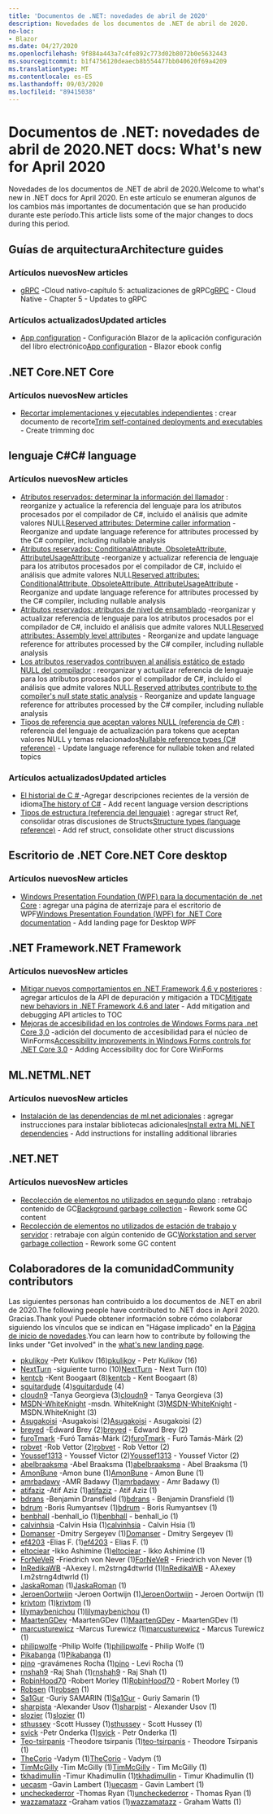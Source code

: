 ```yaml
---
title: 'Documentos de .NET: novedades de abril de 2020'
description: Novedades de los documentos de .NET de abril de 2020.
no-loc:
- Blazor
ms.date: 04/27/2020
ms.openlocfilehash: 9f884a443a7c4fe892c773d02b8072b0e5632443
ms.sourcegitcommit: b1f4756120deaecb8b554477bb040620f69a4209
ms.translationtype: MT
ms.contentlocale: es-ES
ms.lasthandoff: 09/03/2020
ms.locfileid: "89415038"
---
```

# <a name="net-docs-whats-new-for-april-2020"></a><span data-ttu-id="42601-103">Documentos de .NET: novedades de abril de 2020</span><span class="sxs-lookup"><span data-stu-id="42601-103">.NET docs: What's new for April 2020</span></span>

<span data-ttu-id="42601-104">Novedades de los documentos de .NET de abril de 2020.</span><span class="sxs-lookup"><span data-stu-id="42601-104">Welcome to what's new in .NET docs for April 2020.</span></span> <span data-ttu-id="42601-105">En este artículo se enumeran algunos de los cambios más importantes de documentación que se han producido durante este período.</span><span class="sxs-lookup"><span data-stu-id="42601-105">This article lists some of the major changes to docs during this period.</span></span>

## <a name="architecture-guides"></a><span data-ttu-id="42601-106">Guías de arquitectura</span><span class="sxs-lookup"><span data-stu-id="42601-106">Architecture guides</span></span>

### <a name="new-articles"></a><span data-ttu-id="42601-107">Artículos nuevos</span><span class="sxs-lookup"><span data-stu-id="42601-107">New articles</span></span>

- <span data-ttu-id="42601-108">[gRPC](../architecture/cloud-native/grpc.md) -Cloud nativo-capítulo 5: actualizaciones de gRPC</span><span class="sxs-lookup"><span data-stu-id="42601-108">[gRPC](../architecture/cloud-native/grpc.md) - Cloud Native - Chapter 5 - Updates to gRPC</span></span>

### <a name="updated-articles"></a><span data-ttu-id="42601-109">Artículos actualizados</span><span class="sxs-lookup"><span data-stu-id="42601-109">Updated articles</span></span>

- <span data-ttu-id="42601-110">[App configuration](../architecture/blazor-for-web-forms-developers/config.md)  -  Configuración Blazor de la aplicación configuración del libro electrónico</span><span class="sxs-lookup"><span data-stu-id="42601-110">[App configuration](../architecture/blazor-for-web-forms-developers/config.md) - Blazor ebook config</span></span>

## <a name="net-core"></a><span data-ttu-id="42601-111">.NET Core</span><span class="sxs-lookup"><span data-stu-id="42601-111">.NET Core</span></span>

### <a name="new-articles"></a><span data-ttu-id="42601-112">Artículos nuevos</span><span class="sxs-lookup"><span data-stu-id="42601-112">New articles</span></span>

- <span data-ttu-id="42601-113">[Recortar implementaciones y ejecutables independientes](../core/deploying/trim-self-contained.md) : crear documento de recorte</span><span class="sxs-lookup"><span data-stu-id="42601-113">[Trim self-contained deployments and executables](../core/deploying/trim-self-contained.md) - Create trimming doc</span></span>

## <a name="c-language"></a><span data-ttu-id="42601-114">lenguaje C#</span><span class="sxs-lookup"><span data-stu-id="42601-114">C# language</span></span>

### <a name="new-articles"></a><span data-ttu-id="42601-115">Artículos nuevos</span><span class="sxs-lookup"><span data-stu-id="42601-115">New articles</span></span>

- <span data-ttu-id="42601-116">[Atributos reservados: determinar la información del llamador](../csharp/language-reference/attributes/caller-information.md) : reorganize y actualice la referencia del lenguaje para los atributos procesados por el compilador de C#, incluido el análisis que admite valores NULL</span><span class="sxs-lookup"><span data-stu-id="42601-116">[Reserved attributes: Determine caller information](../csharp/language-reference/attributes/caller-information.md) - Reorganize and update language reference for attributes processed by the C# compiler, including nullable analysis</span></span>
- <span data-ttu-id="42601-117">[Atributos reservados: ConditionalAttribute, ObsoleteAttribute, AttributeUsageAttribute](../csharp/language-reference/attributes/general.md) -reorganize y actualizar referencia de lenguaje para los atributos procesados por el compilador de C#, incluido el análisis que admite valores NULL</span><span class="sxs-lookup"><span data-stu-id="42601-117">[Reserved attributes: ConditionalAttribute, ObsoleteAttribute, AttributeUsageAttribute](../csharp/language-reference/attributes/general.md) - Reorganize and update language reference for attributes processed by the C# compiler, including nullable analysis</span></span>
- <span data-ttu-id="42601-118">[Atributos reservados: atributos de nivel de ensamblado](../csharp/language-reference/attributes/global.md) -reorganizar y actualizar referencia de lenguaje para los atributos procesados por el compilador de C#, incluido el análisis que admite valores NULL</span><span class="sxs-lookup"><span data-stu-id="42601-118">[Reserved attributes: Assembly level attributes](../csharp/language-reference/attributes/global.md) - Reorganize and update language reference for attributes processed by the C# compiler, including nullable analysis</span></span>
- <span data-ttu-id="42601-119">[Los atributos reservados contribuyen al análisis estático de estado NULL del compilador](../csharp/language-reference/attributes/nullable-analysis.md) : reorganizar y actualizar referencia de lenguaje para los atributos procesados por el compilador de C#, incluido el análisis que admite valores NULL.</span><span class="sxs-lookup"><span data-stu-id="42601-119">[Reserved attributes contribute to the compiler's null state static analysis](../csharp/language-reference/attributes/nullable-analysis.md) - Reorganize and update language reference for attributes processed by the C# compiler, including nullable analysis</span></span>
- <span data-ttu-id="42601-120">[Tipos de referencia que aceptan valores NULL (referencia de C#)](../csharp/language-reference/builtin-types/nullable-reference-types.md) : referencia del lenguaje de actualización para tokens que aceptan valores NULL y temas relacionados</span><span class="sxs-lookup"><span data-stu-id="42601-120">[Nullable reference types (C# reference)](../csharp/language-reference/builtin-types/nullable-reference-types.md) - Update language reference for nullable token and related topics</span></span>

### <a name="updated-articles"></a><span data-ttu-id="42601-121">Artículos actualizados</span><span class="sxs-lookup"><span data-stu-id="42601-121">Updated articles</span></span>

- <span data-ttu-id="42601-122">[El historial de C \# ](../csharp/whats-new/csharp-version-history.md) -Agregar descripciones recientes de la versión de idioma</span><span class="sxs-lookup"><span data-stu-id="42601-122">[The history of C\#](../csharp/whats-new/csharp-version-history.md) - Add recent language version descriptions</span></span>
- <span data-ttu-id="42601-123">[Tipos de estructura (referencia del lenguaje)](../csharp/language-reference/builtin-types/struct.md) : agregar struct Ref, consolidar otras discusiones de Structs</span><span class="sxs-lookup"><span data-stu-id="42601-123">[Structure types (language reference)](../csharp/language-reference/builtin-types/struct.md) - Add ref struct, consolidate other struct discussions</span></span>

## <a name="net-core-desktop"></a><span data-ttu-id="42601-124">Escritorio de .NET Core</span><span class="sxs-lookup"><span data-stu-id="42601-124">.NET Core desktop</span></span>

### <a name="new-articles"></a><span data-ttu-id="42601-125">Artículos nuevos</span><span class="sxs-lookup"><span data-stu-id="42601-125">New articles</span></span>

- <span data-ttu-id="42601-126">[Windows Presentation Foundation (WPF) para la documentación de .net Core](../desktop-wpf/index.yml) : agregar una página de aterrizaje para el escritorio de WPF</span><span class="sxs-lookup"><span data-stu-id="42601-126">[Windows Presentation Foundation (WPF) for .NET Core documentation](../desktop-wpf/index.yml) - Add landing page for Desktop WPF</span></span>

## <a name="net-framework"></a><span data-ttu-id="42601-127">.NET Framework</span><span class="sxs-lookup"><span data-stu-id="42601-127">.NET Framework</span></span>

### <a name="new-articles"></a><span data-ttu-id="42601-128">Artículos nuevos</span><span class="sxs-lookup"><span data-stu-id="42601-128">New articles</span></span>

- <span data-ttu-id="42601-129">[Mitigar nuevos comportamientos en .NET Framework 4,6 y posteriores](../framework/migration-guide/mitigations.md) : agregar artículos de la API de depuración y mitigación a TDC</span><span class="sxs-lookup"><span data-stu-id="42601-129">[Mitigate new behaviors in .NET Framework 4.6 and later](../framework/migration-guide/mitigations.md) - Add mitigation and debugging API articles to TOC</span></span>
- <span data-ttu-id="42601-130">[Mejoras de accesibilidad en los controles de Windows Forms para .net Core 3,0](../framework/winforms/windows-forms-accessibility-improvements.md) -adición del documento de accesibilidad para el núcleo de WinForms</span><span class="sxs-lookup"><span data-stu-id="42601-130">[Accessibility improvements in Windows Forms controls for .NET Core 3.0](../framework/winforms/windows-forms-accessibility-improvements.md) - Adding Accessibility doc for Core WinForms</span></span>

## <a name="mlnet"></a><span data-ttu-id="42601-131">ML.NET</span><span class="sxs-lookup"><span data-stu-id="42601-131">ML.NET</span></span>

### <a name="new-articles"></a><span data-ttu-id="42601-132">Artículos nuevos</span><span class="sxs-lookup"><span data-stu-id="42601-132">New articles</span></span>

- <span data-ttu-id="42601-133">[Instalación de las dependencias de ml.net adicionales](../machine-learning/how-to-guides/install-extra-dependencies.md) : agregar instrucciones para instalar bibliotecas adicionales</span><span class="sxs-lookup"><span data-stu-id="42601-133">[Install extra ML.NET dependencies](../machine-learning/how-to-guides/install-extra-dependencies.md) - Add instructions for installing additional libraries</span></span>

## <a name="net"></a><span data-ttu-id="42601-134">.NET</span><span class="sxs-lookup"><span data-stu-id="42601-134">.NET</span></span>

### <a name="new-articles"></a><span data-ttu-id="42601-135">Artículos nuevos</span><span class="sxs-lookup"><span data-stu-id="42601-135">New articles</span></span>

- <span data-ttu-id="42601-136">[Recolección de elementos no utilizados en segundo plano](../standard/garbage-collection/background-gc.md) : retrabajo contenido de GC</span><span class="sxs-lookup"><span data-stu-id="42601-136">[Background garbage collection](../standard/garbage-collection/background-gc.md) - Rework some GC content</span></span>
- <span data-ttu-id="42601-137">[Recolección de elementos no utilizados de estación de trabajo y servidor](../standard/garbage-collection/workstation-server-gc.md) : retrabaje con algún contenido de GC</span><span class="sxs-lookup"><span data-stu-id="42601-137">[Workstation and server garbage collection](../standard/garbage-collection/workstation-server-gc.md) - Rework some GC content</span></span>

## <a name="community-contributors"></a><span data-ttu-id="42601-138">Colaboradores de la comunidad</span><span class="sxs-lookup"><span data-stu-id="42601-138">Community contributors</span></span>

<span data-ttu-id="42601-139">Las siguientes personas han contribuido a los documentos de .NET en abril de 2020.</span><span class="sxs-lookup"><span data-stu-id="42601-139">The following people have contributed to .NET docs in April 2020.</span></span> <span data-ttu-id="42601-140">Gracias.</span><span class="sxs-lookup"><span data-stu-id="42601-140">Thank you!</span></span> <span data-ttu-id="42601-141">Puede obtener información sobre cómo colaborar siguiendo los vínculos que se indican en "Hágase implicado" en la [Página de inicio de novedades](index.yml).</span><span class="sxs-lookup"><span data-stu-id="42601-141">You can learn how to contribute by following the links under "Get involved" in the [what's new landing page](index.yml).</span></span>

- <span data-ttu-id="42601-142">[pkulikov](https://github.com/pkulikov) -Petr Kulikov (16)</span><span class="sxs-lookup"><span data-stu-id="42601-142">[pkulikov](https://github.com/pkulikov) - Petr Kulikov (16)</span></span>
- <span data-ttu-id="42601-143">[NextTurn](https://github.com/NextTurn) -siguiente turno (10)</span><span class="sxs-lookup"><span data-stu-id="42601-143">[NextTurn](https://github.com/NextTurn) - Next Turn (10)</span></span>
- <span data-ttu-id="42601-144">[kentcb](https://github.com/kentcb) -Kent Boogaart (8)</span><span class="sxs-lookup"><span data-stu-id="42601-144">[kentcb](https://github.com/kentcb) - Kent Boogaart (8)</span></span>
- <span data-ttu-id="42601-145">[sguitardude](https://github.com/sguitardude) (4)</span><span class="sxs-lookup"><span data-stu-id="42601-145">[sguitardude](https://github.com/sguitardude) (4)</span></span>
- <span data-ttu-id="42601-146">[cloudn9](https://github.com/cloudn9) -Tanya Georgieva (3)</span><span class="sxs-lookup"><span data-stu-id="42601-146">[cloudn9](https://github.com/cloudn9) - Tanya Georgieva (3)</span></span>
- <span data-ttu-id="42601-147">[MSDN-WhiteKnight](https://github.com/MSDN-WhiteKnight) -msdn. WhiteKnight (3)</span><span class="sxs-lookup"><span data-stu-id="42601-147">[MSDN-WhiteKnight](https://github.com/MSDN-WhiteKnight) - MSDN.WhiteKnight (3)</span></span>
- <span data-ttu-id="42601-148">[Asugakoisi](https://github.com/Asugakoisi) -Asugakoisi (2)</span><span class="sxs-lookup"><span data-stu-id="42601-148">[Asugakoisi](https://github.com/Asugakoisi) - Asugakoisi (2)</span></span>
- <span data-ttu-id="42601-149">[breyed](https://github.com/breyed) -Edward Brey (2)</span><span class="sxs-lookup"><span data-stu-id="42601-149">[breyed](https://github.com/breyed) - Edward Brey (2)</span></span>
- <span data-ttu-id="42601-150">[furoTmark](https://github.com/furoTmark) -Furó Tamás-Márk (2)</span><span class="sxs-lookup"><span data-stu-id="42601-150">[furoTmark](https://github.com/furoTmark) -  Furó Tamás-Márk (2)</span></span>
- <span data-ttu-id="42601-151">[robvet](https://github.com/robvet) -Rob Vettor (2)</span><span class="sxs-lookup"><span data-stu-id="42601-151">[robvet](https://github.com/robvet) - Rob Vettor (2)</span></span>
- <span data-ttu-id="42601-152">[Youssef1313](https://github.com/Youssef1313) - Youssef Victor (2)</span><span class="sxs-lookup"><span data-stu-id="42601-152">[Youssef1313](https://github.com/Youssef1313) - Youssef Victor (2)</span></span>
- <span data-ttu-id="42601-153">[abelbraaksma](https://github.com/abelbraaksma) -Abel Braaksma (1)</span><span class="sxs-lookup"><span data-stu-id="42601-153">[abelbraaksma](https://github.com/abelbraaksma) - Abel Braaksma (1)</span></span>
- <span data-ttu-id="42601-154">[AmonBune](https://github.com/AmonBune) -Amon bune (1)</span><span class="sxs-lookup"><span data-stu-id="42601-154">[AmonBune](https://github.com/AmonBune) - Amon Bune (1)</span></span>
- <span data-ttu-id="42601-155">[amrbadawy](https://github.com/amrbadawy) -AMR Badawy (1)</span><span class="sxs-lookup"><span data-stu-id="42601-155">[amrbadawy](https://github.com/amrbadawy) - Amr Badawy (1)</span></span>
- <span data-ttu-id="42601-156">[atifaziz](https://github.com/atifaziz) -Atif Aziz (1)</span><span class="sxs-lookup"><span data-stu-id="42601-156">[atifaziz](https://github.com/atifaziz) - Atif Aziz (1)</span></span>
- <span data-ttu-id="42601-157">[bdrans](https://github.com/bdrans) -Benjamin Dransfield (1)</span><span class="sxs-lookup"><span data-stu-id="42601-157">[bdrans](https://github.com/bdrans) - Benjamin Dransfield (1)</span></span>
- <span data-ttu-id="42601-158">[bdrum](https://github.com/bdrum) -Boris Rumyantsev (1)</span><span class="sxs-lookup"><span data-stu-id="42601-158">[bdrum](https://github.com/bdrum) - Boris Rumyantsev (1)</span></span>
- <span data-ttu-id="42601-159">[benbhall](https://github.com/benbhall) -benhall_io (1)</span><span class="sxs-lookup"><span data-stu-id="42601-159">[benbhall](https://github.com/benbhall) - benhall_io (1)</span></span>
- <span data-ttu-id="42601-160">[calvinhsia](https://github.com/calvinhsia) -Calvin Hsia (1)</span><span class="sxs-lookup"><span data-stu-id="42601-160">[calvinhsia](https://github.com/calvinhsia) - Calvin Hsia (1)</span></span>
- <span data-ttu-id="42601-161">[Domanser](https://github.com/Domanser) -Dmitry Sergeyev (1)</span><span class="sxs-lookup"><span data-stu-id="42601-161">[Domanser](https://github.com/Domanser) - Dmitry Sergeyev (1)</span></span>
- <span data-ttu-id="42601-162">[ef4203](https://github.com/ef4203) -Elias F. (1)</span><span class="sxs-lookup"><span data-stu-id="42601-162">[ef4203](https://github.com/ef4203) - Elias F. (1)</span></span>
- <span data-ttu-id="42601-163">[eltociear](https://github.com/eltociear) -Ikko Ashimine (1)</span><span class="sxs-lookup"><span data-stu-id="42601-163">[eltociear](https://github.com/eltociear) - Ikko Ashimine (1)</span></span>
- <span data-ttu-id="42601-164">[ForNeVeR](https://github.com/ForNeVeR) -Friedrich von Never (1)</span><span class="sxs-lookup"><span data-stu-id="42601-164">[ForNeVeR](https://github.com/ForNeVeR) - Friedrich von Never (1)</span></span>
- <span data-ttu-id="42601-165">[InRedikaWB](https://github.com/InRedikaWB) -Aλexey I. m2strng4dtwrld (1)</span><span class="sxs-lookup"><span data-stu-id="42601-165">[InRedikaWB](https://github.com/InRedikaWB) - Aλexey I.m2strng4dtwrld (1)</span></span>
- <span data-ttu-id="42601-166">[JaskaRoman](https://github.com/JaskaRoman) (1)</span><span class="sxs-lookup"><span data-stu-id="42601-166">[JaskaRoman](https://github.com/JaskaRoman) (1)</span></span>
- <span data-ttu-id="42601-167">[JeroenOortwijn](https://github.com/JeroenOortwijn) -Jeroen Oortwijn (1)</span><span class="sxs-lookup"><span data-stu-id="42601-167">[JeroenOortwijn](https://github.com/JeroenOortwijn) - Jeroen Oortwijn (1)</span></span>
- <span data-ttu-id="42601-168">[krivtom](https://github.com/krivtom) (1)</span><span class="sxs-lookup"><span data-stu-id="42601-168">[krivtom](https://github.com/krivtom) (1)</span></span>
- <span data-ttu-id="42601-169">[lilymaybenichou](https://github.com/lilymaybenichou) (1)</span><span class="sxs-lookup"><span data-stu-id="42601-169">[lilymaybenichou](https://github.com/lilymaybenichou) (1)</span></span>
- <span data-ttu-id="42601-170">[MaartenGDev](https://github.com/MaartenGDev) -MaartenGDev (1)</span><span class="sxs-lookup"><span data-stu-id="42601-170">[MaartenGDev](https://github.com/MaartenGDev) - MaartenGDev (1)</span></span>
- <span data-ttu-id="42601-171">[marcusturewicz](https://github.com/marcusturewicz) -Marcus Turewicz (1)</span><span class="sxs-lookup"><span data-stu-id="42601-171">[marcusturewicz](https://github.com/marcusturewicz) - Marcus Turewicz (1)</span></span>
- <span data-ttu-id="42601-172">[philipwolfe](https://github.com/philipwolfe) -Philip Wolfe (1)</span><span class="sxs-lookup"><span data-stu-id="42601-172">[philipwolfe](https://github.com/philipwolfe) - Philip Wolfe (1)</span></span>
- <span data-ttu-id="42601-173">[Pikabanga](https://github.com/Pikabanga) (1)</span><span class="sxs-lookup"><span data-stu-id="42601-173">[Pikabanga](https://github.com/Pikabanga) (1)</span></span>
- <span data-ttu-id="42601-174">[pino](https://github.com/pino) -gravámenes Rocha (1)</span><span class="sxs-lookup"><span data-stu-id="42601-174">[pino](https://github.com/pino) - Levi Rocha (1)</span></span>
- <span data-ttu-id="42601-175">[rnshah9](https://github.com/rnshah9) -Raj Shah (1)</span><span class="sxs-lookup"><span data-stu-id="42601-175">[rnshah9](https://github.com/rnshah9) - Raj Shah (1)</span></span>
- <span data-ttu-id="42601-176">[RobinHood70](https://github.com/RobinHood70) -Robert Morley (1)</span><span class="sxs-lookup"><span data-stu-id="42601-176">[RobinHood70](https://github.com/RobinHood70) - Robert Morley (1)</span></span>
- <span data-ttu-id="42601-177">[Robsen](https://github.com/robsen) (1)</span><span class="sxs-lookup"><span data-stu-id="42601-177">[robsen](https://github.com/robsen) (1)</span></span>
- <span data-ttu-id="42601-178">[Sa1Gur](https://github.com/Sa1Gur) -Guriy SAMARIN (1)</span><span class="sxs-lookup"><span data-stu-id="42601-178">[Sa1Gur](https://github.com/Sa1Gur) - Guriy Samarin (1)</span></span>
- <span data-ttu-id="42601-179">[sharpista](https://github.com/sharpist) -Alexander Usov (1)</span><span class="sxs-lookup"><span data-stu-id="42601-179">[sharpist](https://github.com/sharpist) - Alexander Usov (1)</span></span>
- <span data-ttu-id="42601-180">[slozier](https://github.com/slozier) (1)</span><span class="sxs-lookup"><span data-stu-id="42601-180">[slozier](https://github.com/slozier) (1)</span></span>
- <span data-ttu-id="42601-181">[sthussey](https://github.com/sthussey) -Scott Hussey (1)</span><span class="sxs-lookup"><span data-stu-id="42601-181">[sthussey](https://github.com/sthussey) - Scott Hussey (1)</span></span>
- <span data-ttu-id="42601-182">[svick](https://github.com/svick) -Petr Onderka (1)</span><span class="sxs-lookup"><span data-stu-id="42601-182">[svick](https://github.com/svick) - Petr Onderka (1)</span></span>
- <span data-ttu-id="42601-183">[Teo-tsirpanis](https://github.com/teo-tsirpanis) -Theodore tsirpanis (1)</span><span class="sxs-lookup"><span data-stu-id="42601-183">[teo-tsirpanis](https://github.com/teo-tsirpanis) - Theodore Tsirpanis (1)</span></span>
- <span data-ttu-id="42601-184">[TheCorio](https://github.com/TheCorio) -Vadym (1)</span><span class="sxs-lookup"><span data-stu-id="42601-184">[TheCorio](https://github.com/TheCorio) - Vadym (1)</span></span>
- <span data-ttu-id="42601-185">[TimMcGilly](https://github.com/TimMcGilly) -Tim McGilly (1)</span><span class="sxs-lookup"><span data-stu-id="42601-185">[TimMcGilly](https://github.com/TimMcGilly) - Tim McGilly (1)</span></span>
- <span data-ttu-id="42601-186">[tkhadimullin](https://github.com/tkhadimullin) -Timur Khadimullin (1)</span><span class="sxs-lookup"><span data-stu-id="42601-186">[tkhadimullin](https://github.com/tkhadimullin) - Timur Khadimullin (1)</span></span>
- <span data-ttu-id="42601-187">[uecasm](https://github.com/uecasm) -Gavin Lambert (1)</span><span class="sxs-lookup"><span data-stu-id="42601-187">[uecasm](https://github.com/uecasm) - Gavin Lambert (1)</span></span>
- <span data-ttu-id="42601-188">[uncheckederror](https://github.com/uncheckederror) -Thomas Ryan (1)</span><span class="sxs-lookup"><span data-stu-id="42601-188">[uncheckederror](https://github.com/uncheckederror) - Thomas Ryan (1)</span></span>
- <span data-ttu-id="42601-189">[wazzamatazz](https://github.com/wazzamatazz) -Graham vatios (1)</span><span class="sxs-lookup"><span data-stu-id="42601-189">[wazzamatazz](https://github.com/wazzamatazz) - Graham Watts (1)</span></span>
